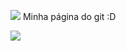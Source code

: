 <img 
src="http://www.rebornevo.com/forum/uploads/monthly_2016_12/large.jpg.eee99d2e92d6c2a7378ed6d8bc249b82.jpg"/>
Minha página do git :D

<img 
src="https://i.pinimg.com/originals/20/13/92/20139291308a0cca59f0f4a0810fd58a.jpg"/>
